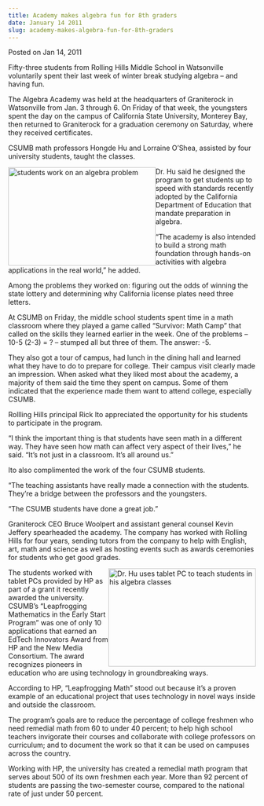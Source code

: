 ```yaml
---
title: Academy makes algebra fun for 8th graders
date: January 14 2011
slug: academy-makes-algebra-fun-for-8th-graders
---
```





<span class="date">Posted on Jan 14, 2011    </span>
<p>Fifty-three students from Rolling Hills Middle School in
Watsonville voluntarily spent their last week of winter break
studying algebra &#x2013; and having fun.</p>
<p>The Algebra Academy was held at the headquarters of Graniterock
in Watsonville from Jan. 3 through 6. On Friday of that week, the
youngsters spent the day on the campus of California State
University, Monterey Bay, then returned to Graniterock for a
graduation ceremony on Saturday, where they received
certificates.</p>
<p>CSUMB math professors Hongde Hu and Lorraine O&#x2019;Shea, assisted by
four university students, taught the classes.</p>
<p><img alt="students work on an algebra problem" src="http://news.csumb.edu/sites/default/files/65/attachments/news/images/girls_using_tablet_pc.jpg" style="float:left; width:300px; height:200px">Dr. Hu said he
designed the program to get students up to speed with standards
recently adopted by the California Department of Education that
mandate preparation in algebra.</img></p>
<p>&#x201C;The academy is also intended to build a strong math foundation
through hands-on activities with algebra applications in the real
world,&#x201D; he added.</p>
<p>Among the problems they worked on: figuring out the odds of
winning the state lottery and determining why California license
plates need three letters.</p>
<p>At CSUMB on Friday, the middle school students spent time in a
math classroom where they played a game called &#x201C;Survivor: Math
Camp&#x201D; that called on the skills they learned earlier in the week.
One of the problems &#x2013; 10-5 (2-3) = ? &#x2013; stumped all but three of
them. The answer: -5.</p>
<p>They also got a tour of campus, had lunch in the dining hall and
learned what they have to do to prepare for college. Their campus
visit clearly made an impression. When asked what they liked most
about the academy, a majority of them said the time they spent on
campus. Some of them indicated that the experience made them want
to attend college, especially CSUMB.</p>
<p>Rollling Hills principal Rick Ito appreciated the opportunity
for his students to participate in the program.</p>
<p>&#x201C;I think the important thing is that students have seen math in
a different way. They have seen how math can affect very aspect of
their lives,&#x201D; he said. &#x201C;It&#x2019;s not just in a classroom. It&#x2019;s all
around us.&#x201D;</p>
<p>Ito also complimented the work of the four CSUMB students.</p>
<p>&#x201C;The teaching assistants have really made a connection with the
students. They&#x2019;re a bridge between the professors and the
youngsters.</p>
<p>&#x201C;The CSUMB students have done a great job.&#x201D;</p>
<p>Graniterock CEO Bruce Woolpert and assistant general counsel
Kevin Jeffery spearheaded the academy. The company has worked with
Rolling Hills for four years, sending tutors from the company to
help with English, art, math and science as well as hosting events
such as awards ceremonies for students who get good grades.</p>
<p><img alt="Dr. Hu uses tablet PC to teach students in his algebra classes" src="http://news.csumb.edu/sites/default/files/65/attachments/news/images/tablet_pc-dr._hu.jpg" style="float:right; width:300px; height:200px">The students
worked with tablet PCs provided by HP as part of a grant it
recently awarded the university. CSUMB&#x2019;s &#x201C;Leapfrogging Mathematics
in the Early Start Program&#x201D; was one of only 10 applications that
earned an EdTech Innovators Award from HP and the New Media
Consortium. The award recognizes pioneers in education who are
using technology in groundbreaking ways.</img></p>
<p>According to HP, &#x201C;Leapfrogging Math&#x201D; stood out because it&#x2019;s a
proven example of an educational project that uses technology in
novel ways inside and outside the classroom.</p>
<p>The program&#x2019;s goals are to reduce the percentage of college
freshmen who need remedial math from 60 to under 40 percent; to
help high school teachers invigorate their courses and collaborate
with college professors on curriculum; and to document the work so
that it can be used on campuses across the country.</p>
<p>Working with HP, the university has created a remedial math
program that serves about 500 of its own freshmen each year. More
than 92 percent of students are passing the two-semester course,
compared to the national rate of just under 50 percent.<br>
&#xA0;</br></p>






